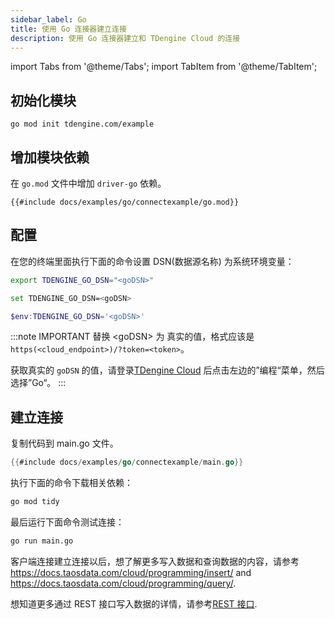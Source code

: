 ```yaml
---
sidebar_label: Go
title: 使用 Go 连接器建立连接
description: 使用 Go 连接器建立和 TDengine Cloud 的连接
---
```


<!-- exclude -->
import Tabs from '@theme/Tabs';
import TabItem from '@theme/TabItem';

<!-- exclude-end -->
## 初始化模块

```
go mod init tdengine.com/example
```

## 增加模块依赖

在 `go.mod` 文件中增加 `driver-go` 依赖。

```go-mod title="go.mod"
{{#include docs/examples/go/connectexample/go.mod}}
```

## 配置

在您的终端里面执行下面的命令设置 DSN(数据源名称) 为系统环境变量：

<Tabs defaultValue="bash">
<TabItem value="bash" label="Bash">

```bash
export TDENGINE_GO_DSN="<goDSN>"
```

</TabItem>
<TabItem value="cmd" label="CMD">

```bash
set TDENGINE_GO_DSN=<goDSN>
```

</TabItem>
<TabItem value="powershell" label="Powershell">

```powershell
$env:TDENGINE_GO_DSN='<goDSN>'
```

</TabItem>
</Tabs>


<!-- exclude -->
:::note IMPORTANT
替换 <goDSN\> 为 真实的值，格式应该是 `https(<cloud_endpoint>)/?token=<token>`。

获取真实的 `goDSN` 的值，请登录[TDengine Cloud](https://cloud.taosdata.com) 后点击左边的”编程“菜单，然后选择”Go“。
:::
<!-- exclude-end -->

## 建立连接

复制代码到 main.go 文件。

```go title="main.go"
{{#include docs/examples/go/connectexample/main.go}}
```

执行下面的命令下载相关依赖：

```bash
go mod tidy
```

最后运行下面命令测试连接：

```bash
go run main.go
```

客户端连接建立连接以后，想了解更多写入数据和查询数据的内容，请参考 <https://docs.taosdata.com/cloud/programming/insert/> and <https://docs.taosdata.com/cloud/programming/query/>.

想知道更多通过 REST 接口写入数据的详情，请参考[REST 接口](https://docs.taosdata.com/cloud/programming/client-libraries/rest-api/).
